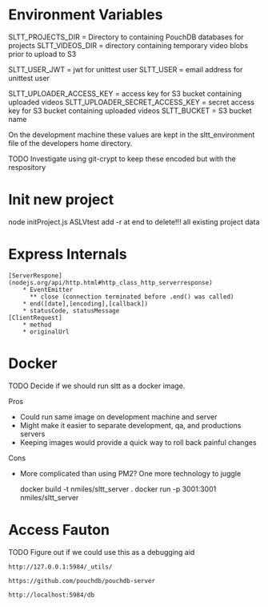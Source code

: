 # Environment Variables

SLTT_PROJECTS_DIR = Directory to containing PouchDB databases for projects
SLTT_VIDEOS_DIR = directory containing temporary video blobs prior to upload to S3

SLTT_USER_JWT = jwt for unittest user
SLTT_USER = email address for unittest user

SLTT_UPLOADER_ACCESS_KEY = access key for S3 bucket containing uploaded videos
SLTT_UPLOADER_SECRET_ACCESS_KEY = secret access key for S3 bucket containing uploaded videos
SLTT_BUCKET = S3 bucket name

On the development machine these values are kept in the sltt_environment file
of the developers home directory.

TODO Investigate using git-crypt to keep these encoded but with the respository

# Init new project

node initProject.js ASLVtest 
    add -r at end to delete!!! all existing project data

# Express Internals

    [ServerRespone](nodejs.org/api/http.html#http_class_http_serverresponse)
        * EventEmitter 
          ** close (connection terminated before .end() was called)
        * end([date],[encoding],[callback])
        * statusCode, statusMessage
    [ClientRequest]
        * method
        * originalUrl

# Docker

TODO Decide if we should run sltt as a docker image.

Pros
* Could run same image on development machine and server
* Might make it easier to separate development, qa, and productions servers
* Keeping images would provide a quick way to roll back painful changes

Cons
* More complicated than using PM2? One more technology to juggle

    docker build -t nmiles/sltt_server .
    docker run -p 3001:3001 nmiles/sltt_server

# Access Fauton

TODO Figure out if we could use this as a debugging aid

    http://127.0.0.1:5984/_utils/

    https://github.com/pouchdb/pouchdb-server

    http://localhost:5984/db

